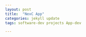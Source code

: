 ```yaml
---
layout: post
title:  "NexC App"
categories: jekyll update
tags: software-dev projects App-dev

---
```


